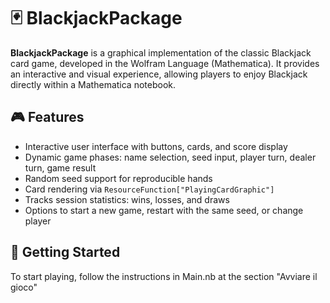 # 🃏 BlackjackPackage

**BlackjackPackage** is a graphical implementation of the classic Blackjack card game, developed in the Wolfram Language (Mathematica). It provides an interactive and visual experience, allowing players to enjoy Blackjack directly within a Mathematica notebook.

## 🎮 Features

- Interactive user interface with buttons, cards, and score display
- Dynamic game phases: name selection, seed input, player turn, dealer turn, game result
- Random seed support for reproducible hands
- Card rendering via `ResourceFunction["PlayingCardGraphic"]`
- Tracks session statistics: wins, losses, and draws
- Options to start a new game, restart with the same seed, or change player

## 🚀 Getting Started

To start playing, follow the instructions in Main.nb at the section "Avviare il gioco"

